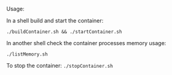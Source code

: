 Usage:

In a shell build and start the container:
```
./buildContainer.sh && ./startContainer.sh
```

In another shell check the container processes memory usage:
```
./listMemory.sh
```

To stop the container: `./stopContainer.sh`